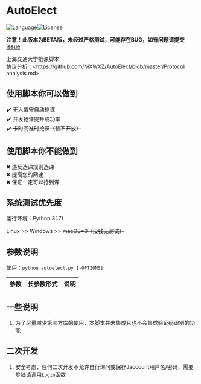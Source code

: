 # AutoElect
![Language](https://img.shields.io/badge/Language-Python3-red.svg)![License](https://img.shields.io/badge/License-GPL--3.0-yellow.svg)

**注意！此版本为BETA版，未经过严格测试，可能存在BUG，如有问题请提交[issue](https://github.com/MXWXZ/AutoElect/issues)**

上海交通大学抢课脚本\
协议分析：<https://github.com/MXWXZ/AutoElect/blob/master/Protocol analysis.md>

## 使用脚本你可以做到
:heavy_check_mark: 无人值守自动抢课\
:heavy_check_mark: 并发抢课提升成功率\
~~:heavy_check_mark: 卡时间准时抢课（暂不开放）~~

## 使用脚本你不能做到
:x: 违反选课规则选课\
:x: 提高您的网速\
:x: 保证一定可以抢到课

## 系统测试优先度
运行环境：Python 3(.7)

Linux >> Windows >> ~~macOS=0（没钱无测试）~~

## 参数说明
使用：`python autoelect.py [-OPTIONS]`

|参数|长参数形式|说明|
|:--:|:--:|:--:|

## 一些说明
1. 为了尽量减少第三方库的使用，本脚本并未集成且也不会集成验证码识别的功能

## 二次开发
1. 安全考虑，任何二次开发不允许自行询问或保存Jaccount用户名/密码，需要登陆请调用`Login`函数
